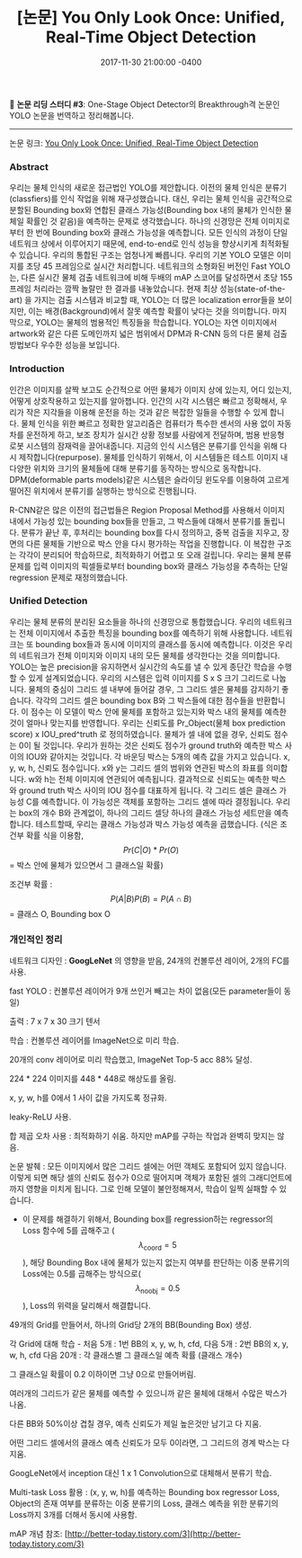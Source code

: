 ﻿---
layout: article
title:  "[논문] You Only Look Once: Unified, Real-Time Object Detection"
date: 2017-11-30 21:00:00 -0400
modify_date: 2017-11-30 21:00:00 -0400
tags:
- Deep Learning
- Paper Reading
- Object Detection
category: 
- deep learning
use_math: true
---
:memo: __논문 리딩 스터디 #3__: One-Stage Object Detector의 Breakthrough격 논문인 YOLO 논문을 번역하고 정리해봅니다.

<!--more-->
-----
논문 링크: [You Only Look Once: Unified, Real-Time Object Detection](https://arxiv.org/pdf/1506.02640.pdf)

### Abstract
우리는 물체 인식의 새로운 접근법인 YOLO를 제안합니다. 이전의 물체 인식은 분류기(classfiers)를 인식 작업을 위해 재구성했습니다. 대신, 우리는 물체 인식을 공간적으로 분할된 Bounding box와 연합된 클래스 가능성(Bounding box 내의 물체가 인식한 물체일 확률인 것 같음)을 예측하는 문제로 생각했습니다. 하나의 신경망은 전체 이미지로부터 한 번에 Bounding box와 클래스 가능성을 예측합니다. 모든 인식의 과정이 단일 네트워크 상에서 이루어지기 때문에, end-to-end로 인식 성능을 향상시키게 최적화될 수 있습니다.
우리의 통합된 구조는 엄청나게 빠릅니다. 우리의 기본 YOLO 모델은 이미지를 초당 45 프레임으로 실시간 처리합니다. 네트워크의 소형화된 버전인 Fast YOLO는, 다른 실시간 물체 검출 네트워크에 비해 두배의 mAP 스코어를 달성하면서 초당 155프레임 처리라는 깜짝 놀랄만 한 결과를 내놓았습니다. 현재 최상 성능(state-of-the-art) 을 가지는 검출 시스템과 비교할 때, YOLO는 더 많은 localization error들을 보이지만, 이는 배경(Background)에서 잘못 예측할 확률이 낮다는 것을 의미합니다. 마지막으로, YOLO는 물체의 범용적인 특징들을 학습합니다. YOLO는 자연 이미지에서 artwork와 같은 다른 도메인까지 넓은 범위에서 DPM과 R-CNN 등의 다른 물체 검출 방법보다 우수한 성능을 보입니다.

### Introduction
인간은 이미지를 살짝 보고도 순간적으로 어떤 물체가 이미지 상에 있는지, 어디 있는지, 어떻게 상호작용하고 있는지를 알아챕니다. 인간의 시각 시스템은 빠르고 정확해서, 우리가 작은 지각들을 이용해 운전을 하는 것과 같은 복잡한 일들을 수행할 수 있게 합니다. 물체 인식을 위한 빠르고 정확한 알고리즘은 컴퓨터가 특수한 센서의 사용 없이 자동차를 운전하게 하고, 보조 장치가 실시간 상황 정보를 사람에게 전달하며, 범용 반응형 로봇 시스템의 잠재력을 끌어내줍니다. 지금의 인식 시스템은 분류기를 인식을 위해 다시 제작합니다(repurpose). 물체를 인식하기 위해서, 이 시스템들은 테스트 이미지 내 다양한 위치와 크기의 물체들에 대해 분류기를 동작하는 방식으로 동작합니다. DPM(deformable parts models)같은 시스템은 슬라이딩 윈도우를 이용하여 고르게 떨어진 위치에서 분류기를 실행하는 방식으로 진행됩니다.

R-CNN같은 많은 이전의 접근법들은 Region Proposal Method를 사용해서 이미지 내에서 가능성 있는 bounding box들을 만들고, 그 박스들에 대해서 분류기를 돌립니다. 분류가 끝난 후, 후처리는 bounding box를 다시 정의하고, 중복 검출을 지우고, 장면의 다른 물체들 기반으로 박스 안을 다시 평가하는 작업을 진행합니다. 이 복잡한 구조는 각각이 분리되어 학습하므로, 최적화하기 어렵고 또 오래 걸립니다.
우리는 물체 분류 문제를 입력 이미지의 픽셀들로부터 bounding box와 클래스 가능성을 추측하는 단일 regression 문제로 재정의했습니다.

### Unified Detection
우리는 물체 분류의 분리된 요소들을 하나의 신경망으로 통합했습니다.
우리의 네트워크는 전체 이미지에서 추출한 특징을 bounding box를 예측하기 위해 사용합니다.
네트워크는 또 bounding box들과 동시에 이미지의 클래스를 동시에 예측합니다.
이것은 우리의 네트워크가 전체 이미지와 이미지 내의 모든 물체를 생각한다는 것을 의미합니다.
YOLO는 높은 precision을 유지하면서 실시간의 속도를 낼 수 있게 종단간 학습을 수행할 수 있게 설계되었습니다.
우리의 시스템은 입력 이미지를 S x S 크기 그리드로 나눕니다.
물체의 중심이 그리드 셀 내부에 들어갈 경우, 그 그리드 셀은 물체를 감지하기 좋습니다.
각각의 그리드 셀은 bounding box B와 그 박스들에 대한 점수들을 반환합니다.
이 점수는 이 모델이 박스 안에 물체를 포함하고 있는지와 박스 내의 물체를 예측한 것이 얼마나 맞는지를 반영합니다.
우리는 신뢰도를 Pr_Object(물체 box prediction score) x IOU_pred^truth 로 정의하였습니다.
물체가 셀 내에 없을 경우, 신뢰도 점수는 0이 될 것입니다. 우리가 원하는 것은 신뢰도 점수가 ground truth와 예측한 박스 사이의 IOU와 같아지는 것입니다.
각 바운딩 박스는 5개의 예측 값을 가지고 있습니다. x, y, w, h, 신뢰도 점수입니다. x와 y는 그리드 셀의 범위와 연관된 박스의 좌표를 의미합니다. w와 h는 전체 이미지에 연관되어 예측됩니다. 결과적으로 신뢰도는 예측한 박스와 ground truth 박스 사이의 IOU 점수를 대표하게 됩니다.
각 그리드 셀은 클래스 가능성 C를 예측합니다. 이 가능성은 객체를 포함하는 그리드 셀에 따라 결정됩니다.
우리는 box의 개수 B와 관계없이, 하나의 그리드 셀당 하나의 클래스 가능성 세트만을 예측합니다.
테스트할때, 우리는 클래스 가능성과 박스 가능성 예측을 곱했습니다.
(식은 조건부 확률 식을 이용함, $$Pr(C \vert O) * Pr(O)$$ = 박스 안에 물체가 있으면서 그 클래스일 확률)

조건부 확률 : $$P(A \vert B)P(B) = P(A \cap B)$$ = 클래스 O, Bounding box O

### 개인적인 정리

네트워크 디자인 : __GoogLeNet__ 의 영향을 받음, 24개의 컨볼루션 레이어, 2개의 FC를 사용.

fast YOLO : 컨볼루션 레이어가 9개 쓰인거 빼고는 차이 없음(모든 parameter들이 동일)

출력 : 7 x 7 x 30 크기 텐서

학습 : 컨볼루션 레이어를 ImageNet으로 미리 학습.

20개의 conv 레이어로 미리 학습했고, ImageNet Top-5 acc 88% 달성.

224 * 224 이미지를 448 * 448로 해상도를 올림.

x, y, w, h를 0에서 1 사이 값을 가지도록 정규화.

leaky-ReLU 사용.

합 제곱 오차 사용 : 최적화하기 쉬움. 하지만 mAP를 구하는 작업과 완벽히 맞지는 않음.

논문 발췌 : 모든 이미지에서 많은 그리드 셀에는 어떤 객체도 포함되어 있지 않습니다.
이렇게 되면 해당 셀의 신뢰도 점수가 0으로 떨어지며 객체가 포함된 셀의 그래디언트에까지 영향을 미치게 됩니다. 그로 인해 모델이 불안정해져서, 학습이 일찍 실패할 수 있습니다.

- 이 문제를 해결하기 위해서, Bounding box를 regression하는 regressor의 Loss 함수에 5를 곱해주고 ($$\lambda _\text{coord} = 5$$), 해당 Bounding Box 내에 물체가 있는지 없는지 여부를 판단하는 이중 분류기의 Loss에는 0.5를 곱해주는 방식으로($$\lambda_\text{noobj} = 0.5$$),  Loss의 위력을 달리해서 해결합니다. 

49개의 Grid를 만들어서, 하나의 Grid당 2개의 BB(Bounding Box) 생성.

각 Grid에 대해 학습 - 처음 5개 : 1번 BB의 x, y, w, h, cfd, 다음 5개 : 2번 BB의 x, y, w, h, cfd
다음 20개 : 각 클래스별 그 클래스일 예측 확률 (클래스 개수)

그 클래스일 확률이 0.2 이하이면 그냥 0으로 만들어버림.

여러개의 그리드가 같은 물체를 예측할 수 있으니까 같은 물체에 대해서 수많은 박스가 나옴.

다른 BB와 50%이상 겹칠 경우, 예측 신뢰도가 제일 높은것만 남기고 다 지움.

어떤 그리드 셀에서의 클래스 예측 신뢰도가 모두 0이라면, 그 그리드의 경계 박스는 다 지움.

GoogLeNet에서 inception 대신 1 x 1 Convolution으로 대체해서 분류기 학습.

Multi-task Loss 활용 : (x, y, w, h)를 예측하는 Bounding box regressor Loss, Object의 존재 여부를 분류하는 이중 분류기의 Loss, 클래스 예측을 위한 분류기의 Loss까지 3개를 더해서 동시에 사용함.

mAP 개념 참조: [http://better-today.tistory.com/3](http://better-today.tistory.com/3)
